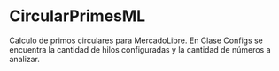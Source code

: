 # CircularPrimesML
Calculo de primos circulares para MercadoLibre.
En Clase Configs se encuentra la cantidad de hilos configuradas y la cantidad de números a analizar.
